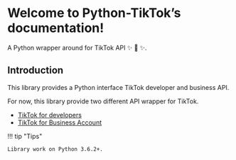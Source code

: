 # Welcome to Python-TikTok’s documentation!

A Python wrapper around for TikTok API :sparkles: :cake: :sparkles:.


## Introduction

This library provides a Python interface TikTok developer and business API.

For now, this library provide two different API wrapper for TikTok.

- [TikTok for developers](https://developers.tiktok.com/)
- [TikTok for Business Account](https://ads.tiktok.com/marketing_api/docs?id=1732701966223426)

!!! tip "Tips"

    Library work on Python 3.6.2+.

